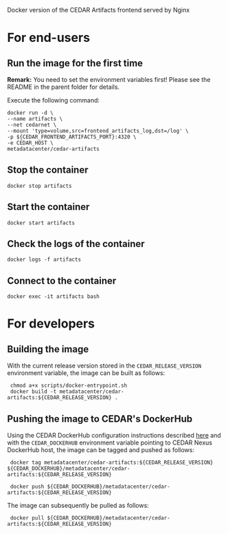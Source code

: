 Docker version of the CEDAR Artifacts frontend served by Nginx

# For end-users

## Run the image for the first time

**Remark:** You need to set the environment variables first! Please see the README in the parent folder for details.

Execute the following command:

````
docker run -d \
--name artifacts \
--net cedarnet \
--mount 'type=volume,src=frontend_artifacts_log,dst=/log' \
-p ${CEDAR_FRONTEND_ARTIFACTS_PORT}:4320 \
-e CEDAR_HOST \
metadatacenter/cedar-artifacts
````

## Stop the container

    docker stop artifacts

## Start the container

    docker start artifacts

## Check the logs of the container

    docker logs -f artifacts

## Connect to the container

    docker exec -it artifacts bash

# For developers


## Building the image

With the current release version stored in the `CEDAR_RELEASE_VERSION` environment variable, the image can be built as follows:

     chmod a+x scripts/docker-entrypoint.sh
     docker build -t metadatacenter/cedar-artifacts:${CEDAR_RELEASE_VERSION} .

## Pushing the image to CEDAR's DockerHub

Using the CEDAR DockerHub configuration instructions described [here](https://github.com/metadatacenter/cedar-conf/wiki/Configuring-Docker-to-use-the-CEDAR-Nexus-DockerHub) and with the `CEDAR_DOCKERHUB` environment variable pointing to CEDAR Nexus DockerHub host, the image can be tagged and pushed as follows:

     docker tag metadatacenter/cedar-artifacts:${CEDAR_RELEASE_VERSION} ${CEDAR_DOCKERHUB}/metadatacenter/cedar-artifacts:${CEDAR_RELEASE_VERSION}

     docker push ${CEDAR_DOCKERHUB}/metadatacenter/cedar-artifacts:${CEDAR_RELEASE_VERSION}

The image can subsequently be pulled as follows:

     docker pull ${CEDAR_DOCKERHUB}/metadatacenter/cedar-artifacts:${CEDAR_RELEASE_VERSION}
